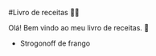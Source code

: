 #Livro de receitas :man_cook:

Olá! Bem vindo ao meu livro de receitas. :wave:

 - Strogonoff de frango
